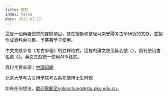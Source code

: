 ```yaml
---
title: 關於
index: false
date: 2022-01-22
---
```

這是一個興趣使然的課餘項目，意在搜集和整理河南安陽考古學研究的文獻，並製作成資料索引集，予芸芸學子使用。

中文文獻參考《考古學報》的註釋格式，這裡的論文使用篇名號〈〉，期刊使用書名號《》。英文文獻統一使用APA格式。

資料主要來源：[中國知網](https://www.cnki.net/)

北京大學考古文博學院考古系在讀博士生阿聰

如有任何想法，歡迎電郵至ngkinchung@stu.pku.edu.cn。